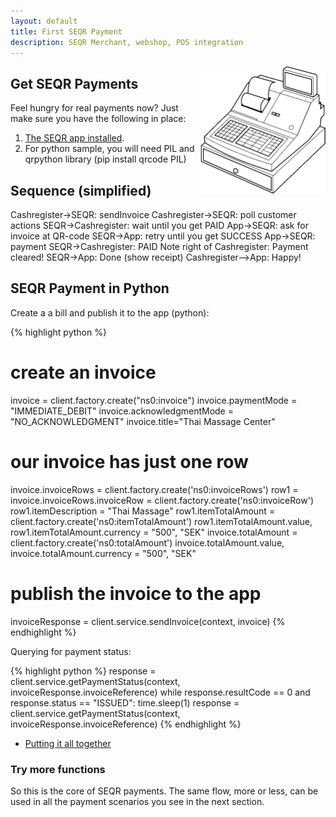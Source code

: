 ```yaml
---
layout: default
title: First SEQR Payment
description: SEQR Merchant, webshop, POS integration
---
```


<img src="/assets/images/cash_register_bw.png" align="right" width="200px"/>

## Get SEQR Payments

Feel hungry for real payments now? Just make sure you have the following in place:
1. [The SEQR app installed](../app/).
2. For python sample, you will need PIL and qrpython library (pip install qrcode PIL)

## Sequence (simplified)

<div class="diagram">
Cashregister->SEQR: sendInvoice
Cashregister->SEQR: poll customer actions
SEQR->Cashregister: wait until you get PAID
App->SEQR: ask for invoice at QR-code
SEQR->App: retry until you get SUCCESS
App->SEQR: payment
SEQR->Cashregister: PAID
Note right of Cashregister: Payment cleared!
SEQR->App: Done (show receipt)
Cashregister-->App: Happy!
</div>

<script>
 $(".diagram").sequenceDiagram({theme: 'hand'});
</script>

## SEQR Payment in Python

Create a a bill and publish it to the app (python): 

{% highlight python %}
# create an invoice
invoice = client.factory.create("ns0:invoice")
invoice.paymentMode = "IMMEDIATE_DEBIT"
invoice.acknowledgmentMode = "NO_ACKNOWLEDGMENT"
invoice.title="Thai Massage Center"
# our invoice has just one row
invoice.invoiceRows = client.factory.create('ns0:invoiceRows')
row1 = invoice.invoiceRows.invoiceRow = client.factory.create('ns0:invoiceRow')
row1.itemDescription = "Thai Massage"
row1.itemTotalAmount = client.factory.create('ns0:itemTotalAmount')
row1.itemTotalAmount.value, row1.itemTotalAmount.currency = "500", "SEK"
invoice.totalAmount = client.factory.create('ns0:totalAmount')
invoice.totalAmount.value, invoice.totalAmount.currency = "500", "SEK"
# publish the invoice to the app
invoiceResponse = client.service.sendInvoice(context, invoice)
{% endhighlight %}

Querying for payment status:

{% highlight python %}
response = client.service.getPaymentStatus(context,
            invoiceResponse.invoiceReference)
while response.resultCode == 0 and response.status == "ISSUED":
    time.sleep(1)
    response = client.service.getPaymentStatus(context,
                invoiceResponse.invoiceReference)
{% endhighlight %}


* [Putting it all together](python-script) 


### Try more functions
So this is the core of SEQR payments. The same flow, more or less, can be used
in all the payment scenarios you see in the next section.
